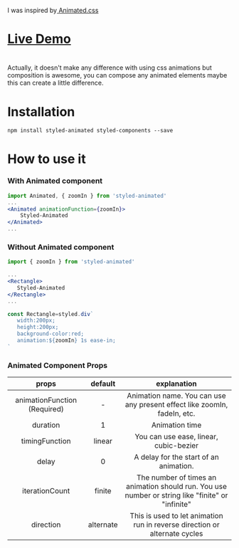 I
was inspired by[ Animated.css](https://daneden.github.io/animate.css/)

#
# [Live Demo](https://ysfzrn.github.io/styled-animated/)
#
Actually, it doesn't make any difference with using css animations but composition is awesome, you can compose any animated elements maybe this can create a little difference.

#
# Installation

```
npm install styled-animated styled-components --save
```

# How to use it

### With Animated component

```jsx
import Animated, { zoomIn } from 'styled-animated'
...
<Animated animationFunction={zoomIn}>
    Styled-Animated
</Animated>
...
```

### Without Animated component

```jsx
import { zoomIn } from 'styled-animated'

...
<Rectangle>
   Styled-Animated
</Rectangle>
...

const Rectangle=styled.div`
   width:200px;
   height:200px;
   background-color:red;
   animation:${zoomIn} 1s ease-in;
`
```

###

### Animated Component Props

| props | default | explanation |
| :---: | :---: | :---: |
| animationFunction \(Required\) | - | Animation name. You can use any present effect like zoomIn, fadeIn, etc. |
| duration | 1 | Animation time |
| timingFunction | linear | You can use ease, linear, cubic-bezier |
| delay | 0 | A delay for the start of an animation. |
| iterationCount | finite | The number of times an animation should run. You use number or string like "finite" or "infinite" |
| direction | alternate | This is used to let animation run in reverse direction or alternate cycles |


